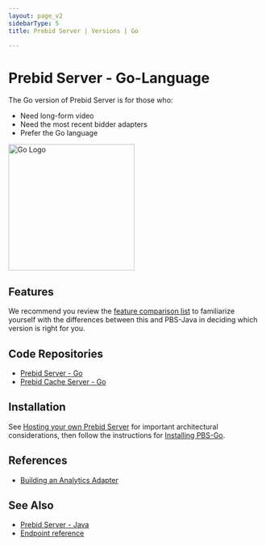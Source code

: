 ```yaml
---
layout: page_v2
sidebarType: 5
title: Prebid Server | Versions | Go

---
```


# Prebid Server - Go-Language

<div class="row">
<div class="col-md-6">

The Go version of Prebid Server is for those who:
<ul>
<li>Need long-form video</li>
<li>Need the most recent bidder adapters</li>
<li>Prefer the Go language</li>
</ul>

</div>
<div class="col-md-6 centered">

<img src="/assets/images/prebid-server/golang-logo.png" width="250" alt="Go Logo">

</div>
</div>


## Features

We recommend you review the [feature comparison list](/prebid-server/features/pbs-feature-idx.html) to familiarize yourself with the differences between this and PBS-Java in deciding which version is right for you.

## Code Repositories

- [Prebid Server - Go](https://github.com/aclrys/prebid-server)
- [Prebid Cache Server - Go](https://github.com/aclrys/prebid-cache)

## Installation

See [Hosting your own Prebid Server](/prebid-server/hosting/pbs-hosting.html) for
important architectural considerations, then follow the instructions for [Installing PBS-Go](/prebid-server/developers/installing-go.html).

## References

- [Building an Analytics Adapter](/prebid-server/developers/pbs-build-an-analytics-adapter.html#adding-an-analytics-adapter-in-pbs-go)

## See Also
- [Prebid Server - Java](/prebid-server/versions/pbs-versions-java.html)
- [Endpoint reference](/prebid-server/endpoints/pbs-endpoint-overview.html)
